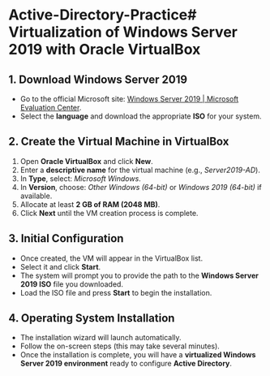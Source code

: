 # Active-Directory-Practice# Virtualization of Windows Server 2019 with Oracle VirtualBox  

## 1. Download Windows Server 2019  
- Go to the official Microsoft site: [Windows Server 2019 | Microsoft Evaluation Center](https://www.microsoft.com/en-us/evalcenter/download-windows-server-2019?msockid=3d127af2271d6df5282b6e7826a36cf8).  
- Select the **language** and download the appropriate **ISO** for your system.  

## 2. Create the Virtual Machine in VirtualBox  
1. Open **Oracle VirtualBox** and click **New**.  
2. Enter a **descriptive name** for the virtual machine (e.g., *Server2019-AD*).  
3. In **Type**, select: *Microsoft Windows*.  
4. In **Version**, choose: *Other Windows (64-bit)* or *Windows 2019 (64-bit)* if available.  
5. Allocate at least **2 GB of RAM (2048 MB)**.  
6. Click **Next** until the VM creation process is complete.  

## 3. Initial Configuration  
- Once created, the VM will appear in the VirtualBox list.  
- Select it and click **Start**.  
- The system will prompt you to provide the path to the **Windows Server 2019 ISO** file you downloaded.  
- Load the ISO file and press **Start** to begin the installation.  

## 4. Operating System Installation  
- The installation wizard will launch automatically.  
- Follow the on-screen steps (this may take several minutes).  
- Once the installation is complete, you will have a **virtualized Windows Server 2019 environment** ready to configure **Active Directory**.  
